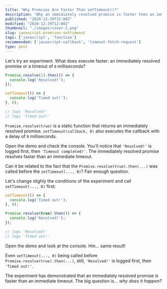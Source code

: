 ```yaml
---
title: "Why Promises Are Faster Than setTimeout()?"
description: "Why an immidiately resolved promise is faster then an immediate timeout?"
published: "2020-12-29T12:00Z"
modified: "2020-12-29T12:00Z"
thumbnail: "./images/cover-2.png"
slug: javascript-promises-settimeout
tags: ['javascript', 'function']
recommended: ['javascript-callback', 'timeout-fetch-request']
type: post
---
```


Let's try an experiment. What does execute faster: an immediately resolved promise or a timeout of `0` milliseconds?  

```javascript
Promise.resolve(1).then(() => {
  console.log('Resolved!');
});

setTimeout(() => {
  console.log('Timed out!');
}, 0);

// logs 'Resolved!'
// logs 'Timed out!'
```

`Promise.resolve(true)` is a static function that returns an immediately resolved promise. `setTimeout(callback, 0)` also executes the callback with a delay of `0` milliseconds.  

Open the demo and check the console. You'll notice that `'Resolved!'` is logged first, then `'Timeout completed!'`. The immediately resolved promise resolves faster than an immediate timeout.  

Can it be related to the fact that the `Promise.resolve(true).then(...)` was called before the `setTimeout(..., 0)`? Fair enough question.  

Let's change slighly the conditions of the experiment and call `setTimeout(..., 0)` first:

```javascript
setTimeout(() => {
  console.log('Timed out!');
}, 0);

Promise.resolve(true).then(() => {
  console.log('Resolved!');
});

// logs 'Resolved!'
// logs 'Timed out!'
```

Open the demo and look at the console. Hm... same result! 

Even `setTimeout(..., 0)` being called before `Promise.resolve(true).then(...)`, still, `'Resolved!'` is logged first, then `'Timed out!'`.  

The experiment has demonstrated that an immediately resolved promise is faster than an immediate timeout. The big question is... *why does it happen?* 

